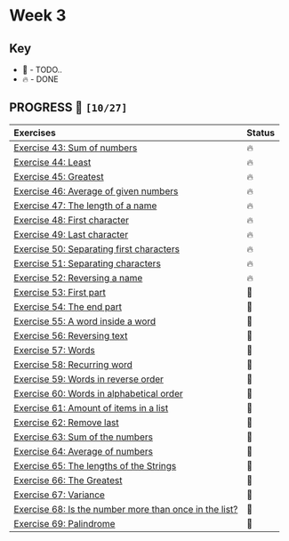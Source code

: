 # Week 3

## Key

*   🚧 - TODO..
*   🔥 - DONE

## PROGRESS 🚀 `[10/27]`

| Exercises  | Status    |
| :------------- | :------------- |
| [Exercise 43: Sum of numbers](./Exercise43/SumOfNumbers.java) | 🔥 |
| [Exercise 44: Least](./Exercise44/Least.java) | 🔥 |
| [Exercise 45: Greatest](./Exercise45/Greatest.java) | 🔥 |
| [Exercise 46: Average of given numbers](./Exercise46/AverageOfGivenNumbers.java) | 🔥 |
| [Exercise 47: The length of a name](./Exercise47/LengthOfName.java) | 🔥 |
| [Exercise 48: First character](./Exercise48/FirstCharacter.java) | 🔥 |
| [Exercise 49: Last character](./Exercise49/LastCharacter.java) | 🔥 |
| [Exercise 50: Separating first characters](./Exercise50/FirstCharacters.java) | 🔥 |
| [Exercise 51: Separating characters](./Exercise51/SeparatingCharacters.java) | 🔥 |
| [Exercise 52: Reversing a name](./Exercise52/ReversingName.java) | 🔥 |
| [Exercise 53: First part](./Exercise53/) | 🚧 |
| [Exercise 54: The end part](./Exercise54/) | 🚧 |
| [Exercise 55: A word inside a word](./Exercise55/) | 🚧 |
| [Exercise 56: Reversing text](./Exercise56/) | 🚧 |
| [Exercise 57: Words](./Exercise57/) | 🚧 |
| [Exercise 58: Recurring word](./Exercise58/) | 🚧 |
| [Exercise 59: Words in reverse order](./Exercise59/) | 🚧 |
| [Exercise 60: Words in alphabetical order](./Exercise60/) | 🚧 |
| [Exercise 61: Amount of items in a list](./Exercise61/) | 🚧 |
| [Exercise 62: Remove last](./Exercise62/) | 🚧 |
| [Exercise 63: Sum of the numbers](./Exercise63/) | 🚧 |
| [Exercise 64: Average of numbers](./Exercise64/) | 🚧 |
| [Exercise 65: The lengths of the Strings](./Exercise65/) | 🚧 |
| [Exercise 66: The Greatest](./Exercise66/) | 🚧 |
| [Exercise 67: Variance](./Exercise67/) | 🚧 |
| [Exercise 68: Is the number more than once in the list?](./Exercise68/) | 🚧 |
| [Exercise 69: Palindrome](./Exercise69/) | 🚧 |
